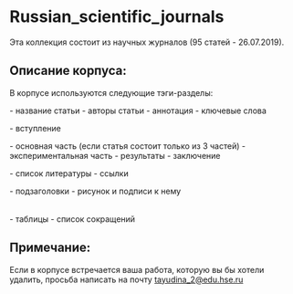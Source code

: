 # Russian_scientific_journals

Эта коллекция состоит из научных журналов (95 статей - 26.07.2019). 

## Описание корпуса:
В корпусе используются следующие тэги-разделы: 

<title></title> - название статьи
<author></author> - авторы статьи
<abstract></abstract> - аннотация
<key_words></key_words> - ключевые слова

<introduction></introduction> - вступление
<main></main> - основная часть (если статья состоит только из 3 частей)
<experimental part></experimental part> - экспериментальная часть
<results></results> - результаты
<conclusion></conclusion> - заключение

<bibliography></bibliography> - список литературы
<references></references> - ссылки

<subtitles></subtitles> - подзаголовки
<picture></picture> - рисунок и подписи к нему
<table></table> - таблицы
<list of abbreviations></list of abbreviations> - список сокращений

## Примечание: 
Если в корпусе встречается ваша работа, которую вы бы хотели удалить, просьба написать на почту tayudina_2@edu.hse.ru
